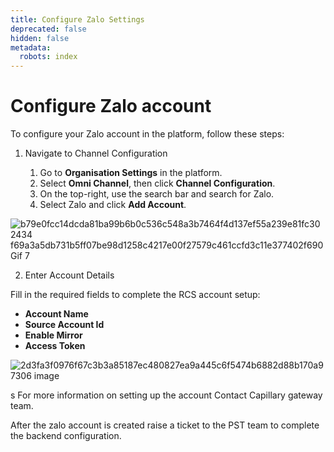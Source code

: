 ```yaml
---
title: Configure Zalo Settings
deprecated: false
hidden: false
metadata:
  robots: index
---
```

# Configure Zalo account

To configure your Zalo account in the platform, follow these steps:

1. Navigate to Channel Configuration

   1. Go to **Organisation Settings** in the platform.
   2. Select **Omni Channel**, then click **Channel Configuration**.
   3. On the top-right, use the search bar and search for Zalo.
   4. Select Zalo and click **Add Account**.

![b79e0fcc14dcda81ba99b6b0c536c548a3b7464f4d137ef55a239e81fc302434 f69a3a5db731b5ff07be98d1258c4217e00f27579c461ccfd3c11e377402f690 Gif 7](https://files.readme.io/b79e0fcc14dcda81ba99b6b0c536c548a3b7464f4d137ef55a239e81fc302434-f69a3a5db731b5ff07be98d1258c4217e00f27579c461ccfd3c11e377402f690-Gif_7.gif)

2. Enter Account Details

Fill in the required fields to complete the RCS account setup:

* **Account Name**
* **Source Account Id**
* **Enable Mirror**
* **Access Token**

![2d3fa3f0976f67c3b3a85187ec480827ea9a445c6f5474b6882d88b170a97306 image](https://files.readme.io/2d3fa3f0976f67c3b3a85187ec480827ea9a445c6f5474b6882d88b170a97306-image.png)

<Note title="Note">
s
For more information on setting up the account Contact Capillary gateway team.
</Note>

After the zalo account is created raise a ticket to the PST team to complete the backend configuration.